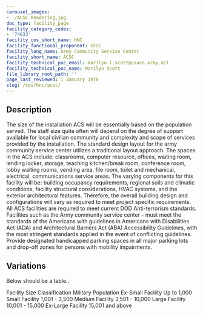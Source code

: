 ```yaml
---
carousel_images:
- ./ACSC Rendering.jpg
doc_type: facility_page
facility_category_codes:
- '74033'
facility_cos_short_name: HNC
facility_functional_proponent: CFSC
facility_long_name: Army Community Service Center
facility_short_name: ACSC
facility_technical_poc_email: marilyn.l.scott@usace.army.mil
facility_technical_poc_name: Marilyn Scott
file_library_root_path: ''
page_last_reviewed: 1 January 1970
slug: /cos/hnc/acsc/
---
```




## Description

The size of the installation ACS will be essentially based on the population served. The staff size quite often will depend on the degree of support available for local civilian community and complexity and scope of services provided by the installation. The standard design layout for the army community service center utilizes a traditional layout approach. The spaces in the ACS include: classrooms, computer resource, offices, waiting room, lending locker, storage, teaching kitchen/break room, conference room, lobby waiting rooms, vending area, file room, toilet and mechanical, electrical, communications service areas. The varying components for this facility will be: building occupancy requirements, regional soils and climatic conditions, facility structural considerations, HVAC systems, and the exterior architectural features. Therefore, the overall building design and configurations will vary as required to meet project specific requirements. All ACS facilities are required to meet current DOD Anti-terrorism standards. Facilities such as the Army community service center - must meet the standards of the Americans with guidelines in Americans with Disabilities Act (ADA) and Architectural Barriers Act (ABA) Accessibility Guidelines, with the most stringent standards applied in the event of conflicting guidelines. Provide designated handicapped parking spaces in all major parking lots and drop-off zones for persons with mobility impairments.

## Variations

Below should be a table..

Facility Size Classification Military Population
Ex-Small​ Facility Up to 1,000
Small​ Facility ​1,001 - 3,500
Medium​ Facility 3,501 - 10,000
Large​ Facility ​10,001 - 15,000
Ex-Large​ Facility ​15,001 and above